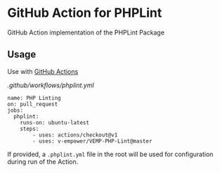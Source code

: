# GitHub Action for PHPLint

GitHub Action implementation of the PHPLint Package

## Usage

Use with [GitHub Actions](https://github.com/features/actions)

_.github/workflows/phplint.yml_

```
name: PHP Linting
on: pull_request
jobs:
  phplint:
    runs-on: ubuntu-latest
    steps:
        - uses: actions/checkout@v1
        - uses: v-empower/VEMP-PHP-Lint@master
```

If provided, a `.phplint.yml` file in the root will be used for configuration during run of the Action.